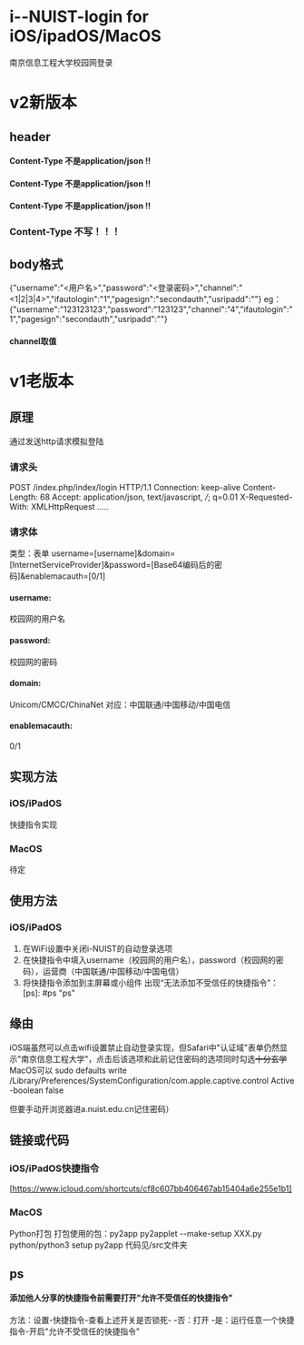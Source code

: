 # i--NUIST-login for iOS/ipadOS/MacOS
南京信息工程大学校园网登录
# v2新版本
## header
#### Content-Type 不是application/json !!
#### Content-Type 不是application/json !!
#### Content-Type 不是application/json !!
### Content-Type 不写！！！
## body格式
{"username":"<用户名>","password":"<登录密码>","channel":"<1|2|3|4>","ifautologin":"1","pagesign":"secondauth","usripadd":""}
eg： {"username":"123123123","password":"123123","channel":"4","ifautologin":"1","pagesign":"secondauth","usripadd":""}
#### channel取值

# v1老版本
## 原理
通过发送http请求模拟登陆
### 请求头
POST /index.php/index/login HTTP/1.1
Connection: keep-alive
Content-Length: 68
Accept: application/json, text/javascript, */*; q=0.01
X-Requested-With: XMLHttpRequest
.....
### 请求体
类型：表单
username=[username]&domain=[InternetServiceProvider]&password=[Base64编码后的密码]&enablemacauth=[0/1]
#### username:
校园网的用户名
#### password:
校园网的密码
#### domain:
Unicom/CMCC/ChinaNet
对应：中国联通/中国移动/中国电信
#### enablemacauth:
0/1

## 实现方法
### iOS/iPadOS
快捷指令实现
### MacOS
待定

## 使用方法
### iOS/iPadOS
1. 在WiFi设置中关闭i-NUIST的自动登录选项
2. 在快捷指令中填入username（校园网的用户名），password（校园网的密码），运营商（中国联通/中国移动/中国电信）
3. 将快捷指令添加到主屏幕或小组件
出现“无法添加不受信任的快捷指令”：[ps]: #ps "ps"
## 缘由
iOS端虽然可以点击wifi设置禁止自动登录实现，但Safari中"认证域"表单仍然显示"南京信息工程大学"，点击后该选项和此前记住密码的选项同时勾选~~十分玄学~~
MacOS可以 sudo defaults write /Library/Preferences/SystemConfiguration/com.apple.captive.control Active -boolean false

但要手动开浏览器进a.nuist.edu.cn记住密码）
## 链接或代码
### iOS/iPadOS快捷指令
[https://www.icloud.com/shortcuts/cf8c607bb406467ab15404a6e255e1b1]

### MacOS
Python打包
打包使用的包：py2app
py2applet --make-setup XXX.py
python/python3 setup py2app
代码见/src文件夹
## ps
#### 添加他人分享的快捷指令前需要打开"允许不受信任的快捷指令"
方法：设置-快捷指令-查看上述开关是否锁死-
-否：打开
-是：运行任意一个快捷指令-开启"允许不受信任的快捷指令"
